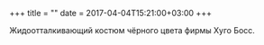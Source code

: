+++
title = ""
date = 2017-04-04T15:21:00+03:00
+++

Жидоотталкивающий костюм чёрного цвета фирмы Хуго Босс.


